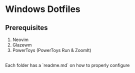 # Windows Dotfiles
## Prerequisites
1. Neovim
1. Glazewm
1. PowerToys (PowerToys Run & ZoomIt)
<br>
Each folder has a `readme.md` on how to properly configure

